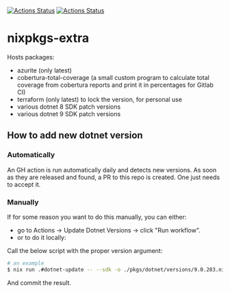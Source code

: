 [![Actions Status](https://github.com/Cerebre-ai/nixpkgs-extra/actions/workflows/linux.yml/badge.svg)](https://github.com/Cerebre-ai/nixpkgs-extra/actions)
[![Actions Status](https://github.com/Cerebre-ai/nixpkgs-extra/actions/workflows/darwin.yml/badge.svg)](https://github.com/Cerebre-ai/nixpkgs-extra/actions)

# nixpkgs-extra

Hosts packages:

- azurite (only latest)
- cobertura-total-coverage (a small custom program to calculate total coverage from cobertura reports and print it in percentages for Gitlab CI)
- terraform (only latest) to lock the version, for personal use
- various dotnet 8 SDK patch versions
- various dotnet 9 SDK patch versions

## How to add new dotnet version

### Automatically

An GH action is run automatically daily and detects new versions.
As soon as they are released and found, a PR to this repo is created. One just needs to accept it.

### Manually

If for some reason you want to do this manually, you can either:

- go to Actions -> Update Dotnet Versions -> click "Run workflow".
- or to do it locally:

Call the below script with the proper version argument:

```bash
# an example
$ nix run .#dotnet-update -- --sdk -o ./pkgs/dotnet/versions/9.0.203.nix 9.0.203
```

And commit the result.
